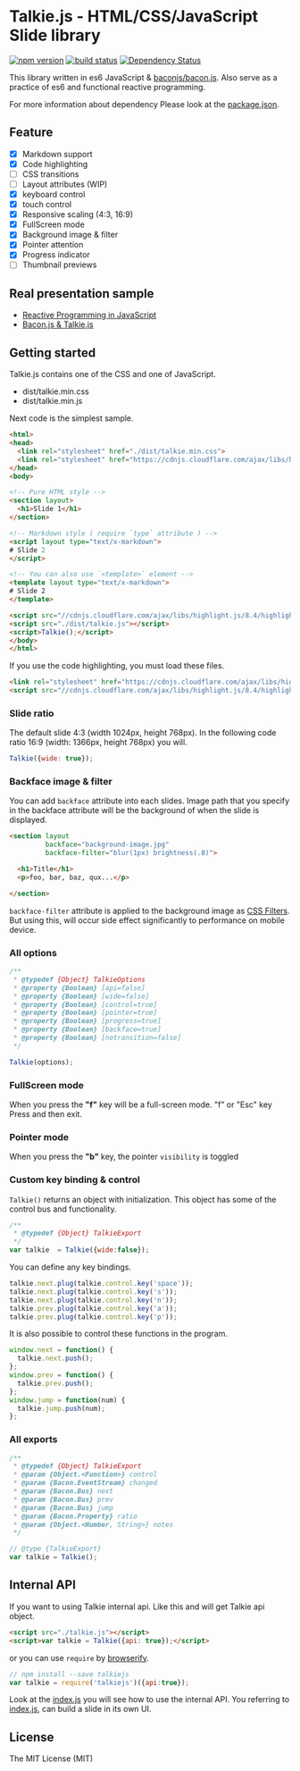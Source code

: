 Talkie.js - HTML/CSS/JavaScript Slide library
====================

[![npm version][npm-image]][npm-url] [![build status][circle-image]][circle-url] [![Dependency Status][deps-image]][deps-url]

This library written in es6 JavaScript & [baconjs/bacon.js](https://github.com/baconjs/bacon.js). Also serve as a practice of es6 and functional reactive programming.

For more information about dependency Please look at the [package.json](package.json).

## Feature

- [x] Markdown support
- [x] Code highlighting
- [ ] CSS transitions
- [ ] Layout attributes (WIP)
- [x] keyboard control
- [x] touch control
- [x] Responsive scaling (4:3, 16:9)
- [x] FullScreen mode
- [x] Background image & filter
- [x] Pointer attention
- [x] Progress indicator
- [ ] Thumbnail previews

## Real presentation sample

- [Reactive Programming in JavaScript](http://ahomu.github.io/s/150221-frontrend_conference/index.html)
- [Bacon.js & Talkie.js](http://ahomu.github.io/s/150217-lt/index.html)

## Getting started

Talkie.js contains one of the CSS and one of JavaScript.

- dist/talkie.min.css
- dist/talkie.min.js

Next code is the simplest sample.

```html
<html>
<head>
  <link rel="stylesheet" href="./dist/talkie.min.css">
  <link rel="stylesheet" href="https://cdnjs.cloudflare.com/ajax/libs/highlight.js/8.4/styles/monokai_sublime.min.css">
</head>
<body>

<!-- Pure HTML style -->
<section layout>
  <h1>Slide 1</h1>
</section>

<!-- Markdown style ( require `type` attribute ) -->
<script layout type="text/x-markdown">
# Slide 2
</script>

<!-- You can also use `<template>` element -->
<template layout type="text/x-markdown">
# Slide 2
</template>

<script src="//cdnjs.cloudflare.com/ajax/libs/highlight.js/8.4/highlight.min.js"></script>
<script src="./dist/talkie.js"></script>
<script>Talkie();</script>
</body>
</html>
```

If you use the code highlighting, you must load these files.

```html
<link rel="stylesheet" href="https://cdnjs.cloudflare.com/ajax/libs/highlight.js/8.4/styles/monokai_sublime.min.css">
<script src="//cdnjs.cloudflare.com/ajax/libs/highlight.js/8.4/highlight.min.js"></script>
```

### Slide ratio

The default slide 4:3 (width 1024px, height 768px). In the following code ratio 16:9 (width: 1366px, height 768px) you will.

```javascript
Talkie({wide: true});
```

### Backface image & filter

You can add `backface` attribute into each slides. Image path that you specify in the backface attribute will be the background of when the slide is displayed.

```html
<section layout
         backface="background-image.jpg"
         backface-filter="blur(1px) brightness(.8)">

  <h1>Title</h1>
  <p>foo, bar, baz, qux...</p>

</section>
```

`backface-filter` attribute is applied to the background image as [CSS Filters](http://css-tricks.com/almanac/properties/f/filter/). But using this, will occur side effect significantly to performance on mobile device.

### All options

```javascript
/**
 * @typedef {Object} TalkieOptions
 * @property {Boolean} [api=false]
 * @property {Boolean} [wide=false]
 * @property {Boolean} [control=true]
 * @property {Boolean} [pointer=true]
 * @property {Boolean} [progress=true]
 * @property {Boolean} [backface=true]
 * @property {Boolean} [notransition=false]
 */

Talkie(options);
```

### FullScreen mode

When you press the **"f"** key will be a full-screen mode. "f" or "Esc" key Press and then exit.

### Pointer mode

When you press the **"b"** key, the pointer `visibility` is toggled

### Custom key binding & control

`Talkie()` returns an object with initialization. This object has some of the control bus and functionality.

```javascript
/**
 * @typedef {Object} TalkieExport
 */
var talkie  = Talkie({wide:false});
```

You can define any key bindings.

```javascript
talkie.next.plug(talkie.control.key('space'));
talkie.next.plug(talkie.control.key('s'));
talkie.next.plug(talkie.control.key('n'));
talkie.prev.plug(talkie.control.key('a'));
talkie.prev.plug(talkie.control.key('p'));
```

It is also possible to control these functions in the program.

```javascript
window.next = function() {
  talkie.next.push();
};
window.prev = function() {
  talkie.prev.push();
};
window.jump = function(num) {
  talkie.jump.push(num);
};
```

### All exports

```javascript
/**
 * @typedef {Object} TalkieExport
 * @param {Object.<Function>} control
 * @param {Bacon.EventStream} changed
 * @param {Bacon.Bus} next
 * @param {Bacon.Bus} prev
 * @param {Bacon.Bus} jump
 * @param {Bacon.Property} ratio
 * @param {Object.<Number, String>} notes
 */

// @type {TalkieExport}
var talkie = Talkie();
```

## Internal API

If you want to using Talkie internal api. Like this and will get Talkie api object.

```html
<script src="./talkie.js"></script>
<script>var talkie = Talkie({api: true});</script>
```

or you can use `require` by [browserify](http://browserify.org/).

```javascript
// npm install --save talkiejs
var talkie = require('talkiejs')({api:true});
```

Look at the [index.js](src/index.js) you will see how to use the internal API. You referring to [index.js](src/index.js), can build a slide in its own UI.

## License

The MIT License (MIT)

[npm-image]: https://img.shields.io/npm/v/talkiejs.svg
[npm-url]: https://npmjs.org/package/talkiejs
[circle-image]: https://circleci.com/gh/ahomu/Talkie.svg?style=shield&circle-token=7ca8d50c44a6b81ca60ca327dc67e382a46a4829
[circle-url]: https://circleci.com/gh/ahomu/Talkie
[deps-image]: https://david-dm.org/ahomu/Talkie.svg
[deps-url]: https://david-dm.org/ahomu/Talkie
